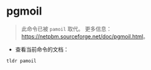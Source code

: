 # pgmoil

> 此命令已被 `pamoil` 取代。
> 更多信息：<https://netpbm.sourceforge.net/doc/pgmoil.html>。

- 查看当前命令的文档：

`tldr pamoil`